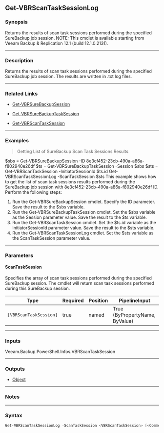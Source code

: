 Get-VBRScanTaskSessionLog
-------------------------

### Synopsis
Returns the results of scan task sessions performed during the specified SureBackup job session.
NOTE: This cmdlet is available starting from Veeam Backup & Replication 12.1 (build 12.1.0.2131).

---

### Description

Returns the results of scan task sessions performed during the specified SureBackup job session. The results are written in .txt log files.

---

### Related Links
* [Get-VBRSureBackupSession](Get-VBRSureBackupSession)

* [Get-VBRSureBackupTaskSession](Get-VBRSureBackupTaskSession)

* [Get-VBRScanTaskSession](Get-VBRScanTaskSession)

---

### Examples
> Getting List of SureBackup Scan Task Sessions Results

$sbs = Get-VBRSureBackupSession -ID 8e3cf452-23cb-490a-a86a-f802940e26df
$ts = Get-VBRSureBackupTaskSession -Session $sbs
$sts = Get-VBRScanTaskSession -InitiatorSessionId $ts.id
Get-VBRScanTaskSessionLog -ScanTaskSession $sts
This example shows how to get the list of scan task sessions results performed during the SureBackup job session with 8e3cf452-23cb-490a-a86a-f802940e26df ID.
Perform the following steps:
1. Run the Get-VBRSureBackupSession cmdlet. Specify the ID parameter. Save the result to the $sbs variable.
2. Run the Get-VBRSureBackupTaskSession cmdlet. Set the $sbs variable as the Session parameter value. Save the result to the $ts variable.
3. Run the Get-VBRScanTaskSession cmdlet. Set the $ts.id variable as the InitiatorSessionId parameter value. Save the result to the $sts variable.
4. Run the Get-VBRScanTaskSessionLog cmdlet. Set the $sts variable as the ScanTaskSession parameter value.

---

### Parameters
#### **ScanTaskSession**
Specifies the array of scan task sessions performed during the specified SureBackup session. The cmdlet will return scan task sessions performed during this SureBackup session.

|Type                  |Required|Position|PipelineInput                 |
|----------------------|--------|--------|------------------------------|
|`[VBRScanTaskSession]`|true    |named   |True (ByPropertyName, ByValue)|

---

### Inputs
Veeam.Backup.PowerShell.Infos.VBRScanTaskSession

---

### Outputs
* [Object](https://learn.microsoft.com/en-us/dotnet/api/System.Object)

---

### Notes

---

### Syntax
```PowerShell
Get-VBRScanTaskSessionLog -ScanTaskSession <VBRScanTaskSession> [<CommonParameters>]
```
